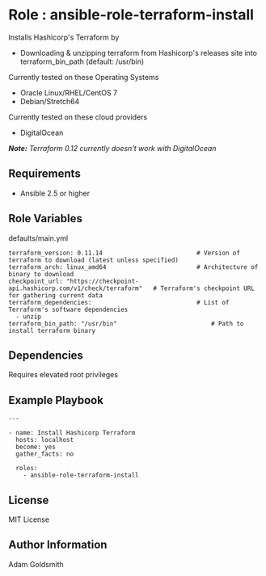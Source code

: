 Role : ansible-role-terraform-install
=====================================

Installs Hashicorp's Terraform by
* Downloading & unzipping terraform from Hashicorp's releases site into terraform_bin_path (default: /usr/bin)

Currently tested on these Operating Systems
* Oracle Linux/RHEL/CentOS 7
* Debian/Stretch64

Currently tested on these cloud providers
* DigitalOcean

*__Note:__ Terraform 0.12 currently doesn't work with DigitalOcean*

Requirements
------------

* Ansible 2.5 or higher

Role Variables
--------------

defaults/main.yml
```
terraform_version: 0.11.14							# Version of terraform to download (latest unless specified)
terraform_arch: linux_amd64							# Architecture of binary to download
checkpoint_url: "https://checkpoint-api.hashicorp.com/v1/check/terraform"	# Terraform's checkpoint URL for gathering current data
terraform_dependencies:								# List of Terraform's software dependencies
  - unzip
terraform_bin_path: "/usr/bin"							# Path to install terraform binary
```

Dependencies
------------

Requires elevated root privileges

Example Playbook
----------------

```
---

- name: Install Hashicorp Terraform
  hosts: localhost
  become: yes
  gather_facts: no

  roles:
    - ansible-role-terraform-install
```

License
-------

MIT License

Author Information
------------------

Adam Goldsmith

